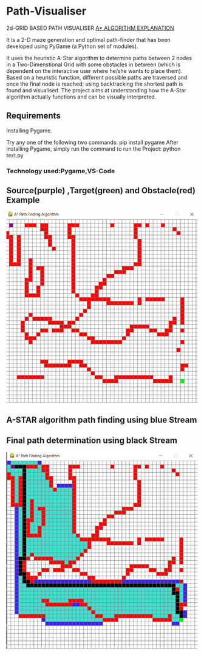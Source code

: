 # Path-Visualiser
2d-GRID BASED PATH VISUALISER    [A* ALGORITHM EXPLANATION](https://www.redblobgames.com/pathfinding/a-star/introduction.html)


It is a 2-D maze generation and optimal path-finder that has been developed using PyGame (a Python set of modules).

It uses the heuristic A-Star algorithm to determine paths between 2 nodes in a Two-Dimenstional Grid with some obstacles in between (which is dependent on the interactive user where he/she wants to place them). Based on a heuristic function, different possible paths are traversed and once the final node is reached; using backtracking the shortest path is found and visualised. The project aims at understanding how the A-Star algorithm actually functions and can be visually interpreted.
 
 ## Requirements
Installing Pygame.

Try any one of the following two commands:
pip install pygame
After installing Pygame, simply run the command to run the Project:
python text.py

 ### Technology used:Pygame,VS-Code

## Source(purple) ,Target(green) and Obstacle(red) Example
![pic1](https://github.com/developer22-university/Path-Visualiser/blob/main/img/Screenshot%20(2).png)
##  A-STAR algorithm path finding using  blue Stream
##  Final path determination using black Stream
![pic3](https://github.com/developer22-university/Path-Visualiser/blob/main/img/Screenshot%20(3).png)
